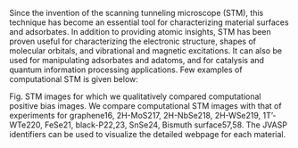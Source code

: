 Since the invention of the scanning tunneling microscope (STM), this technique has become an essential tool for characterizing material surfaces and adsorbates. In addition to providing atomic insights, STM has been proven useful for characterizing the electronic structure, shapes of molecular orbitals, and vibrational and magnetic excitations. It can also be used for manipulating adsorbates and adatoms, and for catalysis and quantum information processing applications. Few examples of computational STM is given below:
 

Fig.  STM images for which we qualitatively compared computational positive bias images. We compare computational STM images with that of experiments for graphene16, 2H-MoS217, 2H-NbSe218, 2H-WSe219,  1T’-WTe220, FeSe21, black-P22,23, SnSe24, Bismuth surface57,58.  The JVASP identifiers can be used to visualize the detailed webpage for each material.

